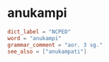 # anukampi

``` toml
dict_label = "NCPED"
word = "anukampi"
grammar_comment = "aor. 3 sg."
see_also = ["anukampati"]
```


